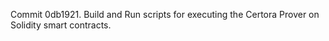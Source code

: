 Commit 0db1921.                    Build and Run scripts for executing the Certora Prover on Solidity smart contracts.